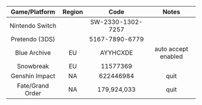 | Game/Platform | Region | Code | Notes |
| :-: | :-: | :-: | :-: |
| Nintendo Switch | | SW-2330-1302-7257 | |
| Pretendo (3DS) | | 5167-7890-6779 | |
| Blue Archive | EU | AYYHCXDE | auto accept enabled |
| Snowbreak | EU | 11577369 | |
| Genshin Impact | NA | 622446984 | quit |
| Fate/Grand Order | NA | 179,924,033 | quit |